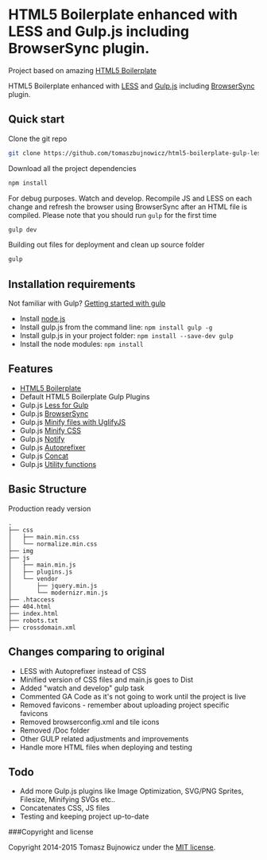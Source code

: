 # HTML5 Boilerplate enhanced with LESS and Gulp.js including BrowserSync plugin.

Project based on amazing [HTML5 Boilerplate](https://github.com/h5bp/html5-boilerplate)

HTML5 Boilerplate enhanced with [LESS](http://www.lesscss.org/) and [Gulp.js](http://gulpjs.com/) including [BrowserSync](http://www.browsersync.io) plugin. 

## Quick start

Clone the git repo
```sh
git clone https://github.com/tomaszbujnowicz/html5-boilerplate-gulp-less.git
```
Download all the project dependencies
```sh
npm install
```
For debug purposes. Watch and develop. Recompile JS and LESS on each change and refresh the browser using BrowserSync after an HTML file is compiled. Please note that you should run `gulp` for the first time 
```sh
gulp dev
```
Building out files for deployment and clean up source folder
```sh
gulp
```
## Installation requirements

Not familiar with Gulp? [Getting started with gulp](http://markgoodyear.com/2014/01/getting-started-with-gulp/)
* Install [node.js](http://nodejs.org/)
* Install gulp.js from the command line: `npm install gulp -g`
* Install gulp.js in your project folder: `npm install --save-dev gulp`
* Install the node modules: `npm install`

## Features

* [HTML5 Boilerplate](https://github.com/h5bp/html5-boilerplate)
* Default HTML5 Boilerplate Gulp Plugins
* Gulp.js [Less for Gulp](https://www.npmjs.org/package/gulp-less)
* Gulp.js [BrowserSync](http://www.browsersync.io/)
* Gulp.js [Minify files with UglifyJS](https://www.npmjs.org/package/gulp-uglify)
* Gulp.js [Minify CSS](https://www.npmjs.org/package/gulp-minify-css)
* Gulp.js [Notify](https://www.npmjs.org/package/gulp-notify)
* Gulp.js [Autoprefixer](https://www.npmjs.org/package/gulp-autoprefixer)
* Gulp.js [Concat](https://www.npmjs.org/package/gulp-concat)
* Gulp.js [Utility functions](https://www.npmjs.org/package/gulp-util)

## Basic Structure

Production ready version

```
.
├── css
│   ├── main.min.css
│   └── normalize.min.css
├── img
├── js
│   ├── main.min.js
│   ├── plugins.js
│   └── vendor
│       ├── jquery.min.js
│       └── modernizr.min.js
├── .htaccess
├── 404.html
├── index.html
├── robots.txt
├── crossdomain.xml
```

## Changes comparing to original

* LESS with Autoprefixer instead of CSS
* Minified version of CSS files and main.js goes to Dist
* Added "watch and develop" gulp task
* Commented GA Code as it's not going to work until the project is live
* Removed favicons - remember about uploading project specific favicons
* Removed browserconfig.xml and tile icons
* Removed /Doc folder
* Other GULP related adjustments and improvements
* Handle more HTML files when deploying and testing

## Todo

* Add more Gulp.js plugins like Image Optimization, SVG/PNG Sprites, Filesize, Minifying SVGs etc..
* Concatenates CSS, JS files
* Testing and keeping project up-to-date


###Copyright and license

Copyright 2014-2015 Tomasz Bujnowicz under the [MIT license](http://opensource.org/licenses/MIT).
